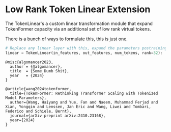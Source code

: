 # Low Rank Token Linear Extension


The TokenLinear's a custom linear transformation module that expand TokenFormer capacity via an additional set of low rank virtual tokens. 

There is a bunch of ways to formulate this, this is just one.

```python
# Replace any linear layer with this, expand the parameters postraining by init ing new ones as zeros.
linear = TokenLinear(in_features, out_features, num_tokens, rank=32):
```


```
@misc{algomancer2023,
  author = {@algomancer},
  title  = {Some Dumb Shit},
  year   = {2024}
}
```

```
@article{wang2024tokenformer,
  title={TokenFormer: Rethinking Transformer Scaling with Tokenized Model Parameters},
  author={Wang, Haiyang and Yue, Fan and Naeem, Muhammad Ferjad and Xian, Yongqin and Lenssen, Jan Eric and Wang, Liwei and Tombari, Federico and Schiele, Bernt},
  journal={arXiv preprint arXiv:2410.23168},
  year={2024}
}
```
